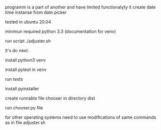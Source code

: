 programm is a part of another and have limited functionalyty
it create date time instanse from date picker


tested in ubuntu 20.04

minimun required python 3.3 (documentation for venv)

run script ./adjuster.sh

it's do next:

install python3 venv

install pytest in venv

run tests

install pyinstaller

create runnable file chooser in directory dist

run chooser.py file

for other operating systems need to use modifications 
of same commands as in file  adjuster.sh
